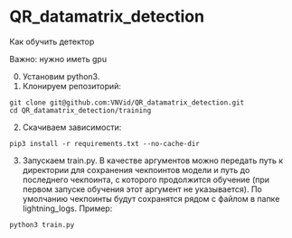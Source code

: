 # QR_datamatrix_detection

Как обучить детектор

Важно: нужно иметь gpu

0. Установим python3.
1. Клонируем репозиторий:
```
git clone git@github.com:VNVid/QR_datamatrix_detection.git
cd QR_datamatrix_detection/training
```
2. Скачиваем зависимости:
```
pip3 install -r requirements.txt --no-cache-dir
```
3. Запускаем train.py. В качестве аргументов можно передать путь к директории для сохранения чекпоинтов модели и путь до последнего чекпоинта, с которого продолжится обучение (при первом запуске обучения этот аргумент не указывается). По умолчанию чекпоинты будут сохранятся рядом с файлом в папке lightning_logs. Пример:
```
python3 train.py
```
